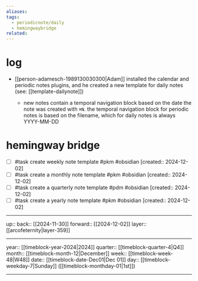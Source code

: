 ```yaml
---
aliases: 
tags:
  - periodicnote/daily
  - hemingwaybridge
related:
---
```


# log

- [[person-adamesch-1989130030300|Adam]] installed the calendar and periodic notes plugins, and he created a new template for daily notes (see: [[template-dailynote]])

	- new notes contain a temporal navigation block based on the date the note was created with `⌘N`. the temporal navigation block for periodic notes is based on the filename, which for daily notes is always YYYY-MM-DD

# hemingway bridge

- [ ] #task create weekly note template #pkm #obsidian  [created:: 2024-12-02]
- [ ] #task create a monthly note template #pkm #obsidian  [created:: 2024-12-02]
- [ ] #task create a quarterly note template #pdm #obsidian  [created:: 2024-12-02]
- [ ] #task create a yearly note template #pkm #obsidian  [created:: 2024-12-02]

***

up:: 
back:: [[2024-11-30]]
forward:: [[2024-12-02]]
layer:: [[arcofeternity|layer-359]]

***

year:: [[timeblock-year-2024|2024]]
quarter:: [[timeblock-quarter-4|Q4]]
month:: [[timeblock-month-12|December]]
week:: [[timeblock-week-48|W48]]
date:: [[timeblock-date-Dec01|Dec 01]]
day:: [[timeblock-weekday-7|Sunday]] ([[timeblock-monthday-01|1st]])

***
